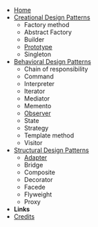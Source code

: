 <!-- markdownlint-disable-next-line first-line-heading -->

- [Home](/)
- [Creational Design Patterns](/creationalPatterns/creationalPatterns.md)
  - Factory method
  - Abstract Factory
  - Builder
  - [Prototype](/creationalPatterns/prototype.md)
  - Singleton
- [Behavioral Design Patterns](/behavioralPatterns/behavioralPatterns.md)
  - Chain of responsibility
  - Command
  - Interpreter
  - Iterator
  - Mediator
  - Memento
  - [Observer](/behavioralPatterns/observer.md)
  - State
  - Strategy
  - Template method
  - Visitor
- [Structural Design Patterns](/structuralPatterns/structuralPatterns.md)
  - [Adapter](/structuralPatterns/adapter.md)
  - Bridge
  - Composite
  - Decorator
  - Facede
  - Flyweight
  - Proxy
- **Links**
- [Credits](https://github.com/jeresoftx)
